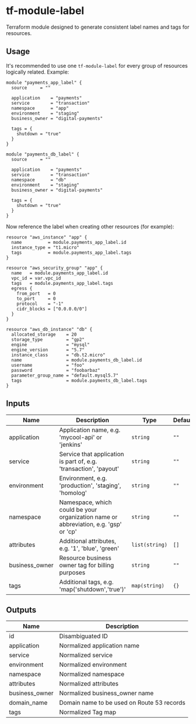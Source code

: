 # tf-module-label

Terraform module designed to generate consistent label names and tags for
resources.

## Usage

It's recommended to use one `tf-module-label` for every group of resources
logically related. Example:

    module "payments_app_label" {
      source     = ""

      application    = "payments"
      service        = "transaction"
      namespace      = "app"
      environment    = "staging"
      business_owner = "digital-payments"

      tags = {
        shutdown = "true"
      }
    }

    module "payments_db_label" {
      source     = ""

      application    = "payments"
      service        = "transaction"
      namespace      = "db"
      environment    = "staging"
      business_owner = "digital-payments"

      tags = {
        shutdown = "true"
      }
    }

Now reference the label when creating other resources (for example):

    resource "aws_instance" "app" {
      name          = module.payments_app_label.id
      instance_type = "t1.micro"
      tags          = module.payments_app_label.tags
    }

    resource "aws_security_group" "app" {
      name   = module.payments_app_label.id
      vpc_id = var.vpc_id
      tags   = module.payments_app_label.tags
      egress {
        from_port   = 0
        to_port     = 0
        protocol    = "-1"
        cidr_blocks = ["0.0.0.0/0"]
      }
    }

    resource "aws_db_instance" "db" {
      allocated_storage    = 20
      storage_type         = "gp2"
      engine               = "mysql"
      engine_version       = "5.7"
      instance_class       = "db.t2.micro"
      name                 = module.payments_db_label.id
      username             = "foo"
      password             = "foobarbaz"
      parameter_group_name = "default.mysql5.7"
      tags                 = module.payments_db_label.tags
    }


## Inputs

| Name | Description | Type | Default | Required |
|------|-------------|------|---------|:-----:|
| application | Application name, e.g. 'mycool-api' or 'jenkins' | `string` | `""` | no |
| service | Service that application is part of, e.g. 'transaction', 'payout' | `string` | `""` | no |
| environment | Environment, e.g. 'production', 'staging', 'homolog' | `string` | `""` | no |
| namespace | Namespace, which could be your organization name or abbreviation, e.g. 'gsp' or 'cp' | `string` | `""` | no |
| attributes | Additional attributes, e.g. '1', 'blue', 'green' | `list(string)` | `[]` | no |
| business\_owner | Resource business owner tag for billing purposes | `string` | `""` | no |
| tags | Additional tags, e.g. 'map('shutdown','true')' | `map(string)` | `{}` | no |


## Outputs

| Name | Description |
|------|-------------|
| id | Disambiguated ID |
| application | Normalized application name |
| service | Normalized service |
| environment | Normalized environment |
| namespace | Normalized namespace |
| attributes | Normalized attributes |
| business\_owner | Normalized business\_owner name |
| domain\_name | Domain name to be used on Route 53 records |
| tags | Normalized Tag map |
